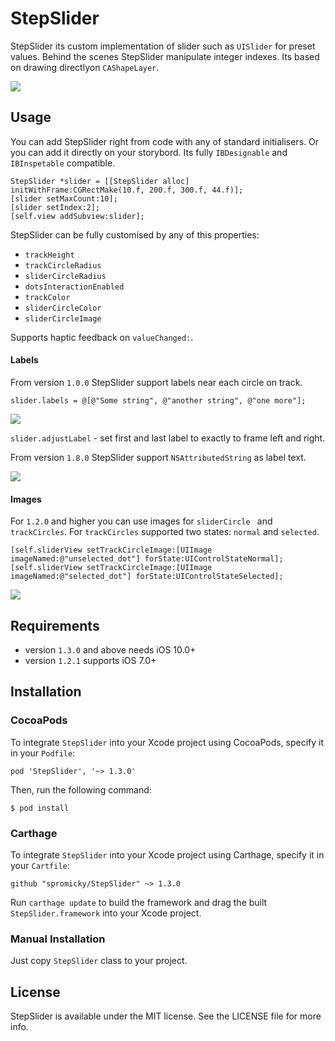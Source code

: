 # StepSlider

StepSlider its custom implementation of slider such as `UISlider` for preset values. Behind the scenes StepSlider manipulate integer indexes. Its based on drawing directlyon `CAShapeLayer`. 

![](screenshots/example.gif)

## Usage

You can add StepSlider right from code with any of standard initialisers. Or you can add it directly on your storybord. Its fully `IBDesignable` and `IBInspetable` compatible.

```objc
StepSlider *slider = [[StepSlider alloc] initWithFrame:CGRectMake(10.f, 200.f, 300.f, 44.f)];
[slider setMaxCount:10];
[slider setIndex:2];
[self.view addSubview:slider];
```

StepSlider can be fully customised by any of this properties:

- `trackHeight`
- `trackCircleRadius`
- `sliderCircleRadius`
- `dotsInteractionEnabled`
- `trackColor`
- `sliderCircleColor`
- `sliderCircleImage`

Supports haptic feedback on `valueChanged:`.

#### Labels

From version `1.0.0` StepSlider support labels near each circle on track. 

```objc
slider.labels = @[@"Some string", @"another string", @"one more"];
```

![](screenshots/example_labels.gif)

`slider.adjustLabel` - set first and last label to exactly to frame left and right.

From version `1.8.0` StepSlider support `NSAttributedString` as label text.

![](screenshots/attributedString.png)

#### Images

For `1.2.0` and higher you can use images for `sliderCircle ` and `trackCircles`. For `trackCircles` supported two states: `normal` and `selected`.

```objc
[self.sliderView setTrackCircleImage:[UIImage imageNamed:@"unselected_dot"] forState:UIControlStateNormal];
[self.sliderView setTrackCircleImage:[UIImage imageNamed:@"selected_dot"] forState:UIControlStateSelected];
```

![](screenshots/images.png)

## Requirements

- version `1.3.0` and above needs iOS 10.0+
- version `1.2.1` supports iOS 7.0+

## Installation

### CocoaPods

To integrate `StepSlider` into your Xcode project using CocoaPods, specify it in your `Podfile`:

```
pod 'StepSlider', '~> 1.3.0'
```

Then, run the following command:

```
$ pod install
```

### Carthage

To integrate `StepSlider` into your Xcode project using Carthage, specify it in your `Cartfile`:

```
github "spromicky/StepSlider" ~> 1.3.0
```

Run `carthage update` to build the framework and drag the built `StepSlider.framework` into your Xcode project.

### Manual Installation

Just copy `StepSlider` class to your project.

## License

StepSlider is available under the MIT license. See the LICENSE file for more info.